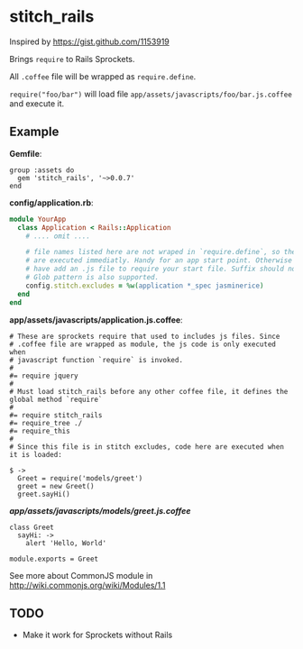# stitch_rails

Inspired by <https://gist.github.com/1153919>

Brings `require` to Rails Sprockets.

All `.coffee` file will be wrapped as `require.define`.

`require("foo/bar")` will load file `app/assets/javascripts/foo/bar.js.coffee` and execute it.

## Example

**Gemfile**:

    group :assets do
      gem 'stitch_rails', '~>0.0.7'
    end

**config/application.rb**:

```ruby
module YourApp
  class Application < Rails::Application
    # .... omit ....

    # file names listed here are not wraped in `require.define`, so they
    # are executed immediatly. Handy for an app start point. Otherwise you
    # have add an .js file to require your start file. Suffix should not be added here.
    # Glob pattern is also supported.
    config.stitch.excludes = %w(application *_spec jasminerice)
  end
end
```

**app/assets/javascripts/application.js.coffee**:

```coffee-script
# These are sprockets require that used to includes js files. Since
# .coffee file are wrapped as module, the js code is only executed when
# javascript function `require` is invoked.
#
#= require jquery
#
# Must load stitch_rails before any other coffee file, it defines the global method `require`
#
#= require stitch_rails
#= require_tree ./
#= require_this
#
# Since this file is in stitch excludes, code here are executed when it is loaded:

$ ->
  Greet = require('models/greet')
  greet = new Greet()
  greet.sayHi()
```

***app/assets/javascripts/models/greet.js.coffee***

```coffee-script
class Greet
  sayHi: ->
    alert 'Hello, World'

module.exports = Greet
```

See more about CommonJS module in <http://wiki.commonjs.org/wiki/Modules/1.1>

## TODO

- Make it work for Sprockets without Rails 

